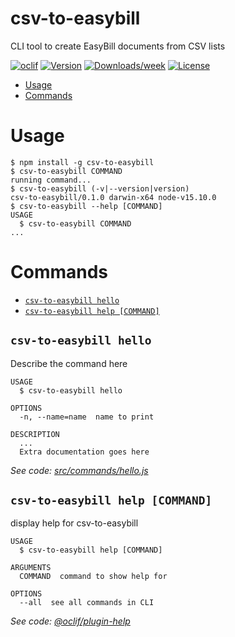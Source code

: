 csv-to-easybill
===============

CLI tool to create EasyBill documents from CSV lists

[![oclif](https://img.shields.io/badge/cli-oclif-brightgreen.svg)](https://oclif.io)
[![Version](https://img.shields.io/npm/v/csv-to-easybill.svg)](https://npmjs.org/package/csv-to-easybill)
[![Downloads/week](https://img.shields.io/npm/dw/csv-to-easybill.svg)](https://npmjs.org/package/csv-to-easybill)
[![License](https://img.shields.io/npm/l/csv-to-easybill.svg)](https://github.com/arnespremberg/csv-to-easybill/blob/master/package.json)

<!-- toc -->
* [Usage](#usage)
* [Commands](#commands)
<!-- tocstop -->
# Usage
<!-- usage -->
```sh-session
$ npm install -g csv-to-easybill
$ csv-to-easybill COMMAND
running command...
$ csv-to-easybill (-v|--version|version)
csv-to-easybill/0.1.0 darwin-x64 node-v15.10.0
$ csv-to-easybill --help [COMMAND]
USAGE
  $ csv-to-easybill COMMAND
...
```
<!-- usagestop -->
# Commands
<!-- commands -->
* [`csv-to-easybill hello`](#csv-to-easybill-hello)
* [`csv-to-easybill help [COMMAND]`](#csv-to-easybill-help-command)

## `csv-to-easybill hello`

Describe the command here

```
USAGE
  $ csv-to-easybill hello

OPTIONS
  -n, --name=name  name to print

DESCRIPTION
  ...
  Extra documentation goes here
```

_See code: [src/commands/hello.js](https://github.com/arnespremberg/csv-to-easybill/blob/v0.1.0/src/commands/hello.js)_

## `csv-to-easybill help [COMMAND]`

display help for csv-to-easybill

```
USAGE
  $ csv-to-easybill help [COMMAND]

ARGUMENTS
  COMMAND  command to show help for

OPTIONS
  --all  see all commands in CLI
```

_See code: [@oclif/plugin-help](https://github.com/oclif/plugin-help/blob/v3.2.2/src/commands/help.ts)_
<!-- commandsstop -->
